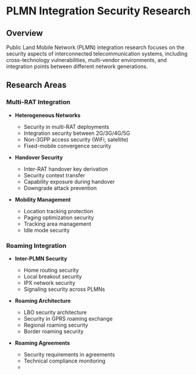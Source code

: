 # PLMN Integration Security Research

## Overview

Public Land Mobile Network (PLMN) integration research focuses on the security aspects of interconnected telecommunication systems, including cross-technology vulnerabilities, multi-vendor environments, and integration points between different network generations.

## Research Areas

### Multi-RAT Integration

- **Heterogeneous Networks**
  - Security in multi-RAT deployments
  - Integration security between 2G/3G/4G/5G
  - Non-3GPP access security (WiFi, satellite)
  - Fixed-mobile convergence security

- **Handover Security**
  - Inter-RAT handover key derivation
  - Security context transfer
  - Capability exposure during handover
  - Downgrade attack prevention

- **Mobility Management**
  - Location tracking protection
  - Paging optimization security
  - Tracking area management
  - Idle mode security

### Roaming Integration

- **Inter-PLMN Security**
  - Home routing security
  - Local breakout security
  - IPX network security
  - Signaling security across PLMNs

- **Roaming Architecture**
  - LBO security architecture
  - Security in GPRS roaming exchange
  - Regional roaming security
  - Border roaming security

- **Roaming Agreements**
  - Security requirements in agreements
  - Technical compliance monitoring
  -